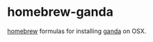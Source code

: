 # homebrew-ganda
[homebrew](https://brew.sh/) formulas for installing [ganda](https://github.com/tednaleid/ganda) on OSX.
